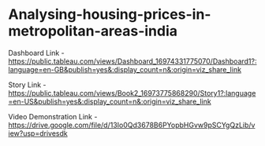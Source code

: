 # Analysing-housing-prices-in-metropolitan-areas-india


Dashboard Link - https://public.tableau.com/views/Dashboard_16974331775070/Dashboard1?:language=en-GB&publish=yes&:display_count=n&:origin=viz_share_link


Story Link - https://public.tableau.com/views/Book2_16973775868290/Story1?:language=en-US&publish=yes&:display_count=n&:origin=viz_share_link


Video Demonstration Link - https://drive.google.com/file/d/13Io0Qd3678B6PYopbHGvw9pSCYgQzLib/view?usp=drivesdk
